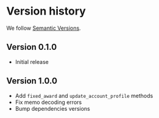 # Version history

We follow [Semantic Versions](https://semver.org/).


## Version 0.1.0

- Initial release

## Version 1.0.0

- Add `fixed_award` and `update_account_profile` methods
- Fix memo decoding errors
- Bump dependencies versions

